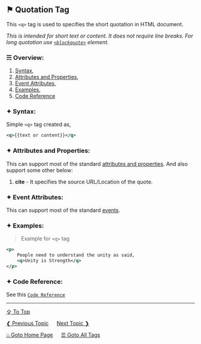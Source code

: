 ## &#9873; Quotation Tag
This `<q>` tag is used to specifies the short quotation in HTML document.

*This is intended for short text or content. It does not require line breaks. For long quotation use [`<blockquote>`](./blockquote-tag.md) element.*

### &#9780; Overview:
1. [Syntax](#-syntax),
2. [Attributes and Properties](#-attributes-and-properties),
3. [Event Attributes](#-event-attributes),
4. [Examples](#-examples),
5. [Code Reference](#-code-reference)

### &#10022; Syntax:

Simple `<q>` tag created as, 
```xml
<q>{{text or content}}</q>
```

### &#10022; Attributes and Properties:
This can support most of the standard [attributes and properties](../docs/attributes-and-properties.md).
And also support some other below:
1. **cite** - It specifies the source URL/Location of the quote.

### &#10022; Event Attributes:
This can support most of the standard [events](../docs/events.md).

### &#10022; Examples:
> Example for `<q>` tag
```xml
<p>
	People need to understand the unity as said,
	<q>Unity is Strength</q>
</p>
```

### &#10022; Code Reference:

See this [`Code Reference`](../code/q-tag.html)

---
[&#8682; To Top](#-quotation-tag)

[&#10094; Previous Topic](./progress-tag.md) &emsp; [Next Topic &#10095;](./rp-tag.md)

[&#8962; Goto Home Page](../README.md) &emsp; [&#9776; Goto All Tags](../all-tags.md)
